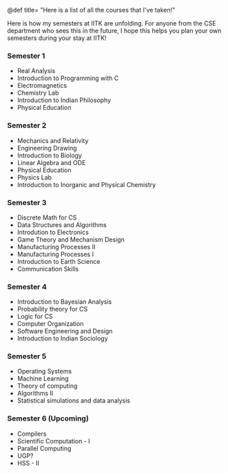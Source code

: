 @def title= "Here is a list of all the courses that I've taken!"

Here is how my semesters at IITK are unfolding. For anyone from the CSE department who sees this in the future, I hope this helps you plan your own semesters during your stay at IITK!

### Semester 1

-   Real Analysis
-   Introduction to Programming with C
-   Electromagnetics
-   Chemistry Lab
-   Introduction to Indian Philosophy
-   Physical Education

### Semester 2

-   Mechanics and Relativity
-   Engineering Drawing
-   Introduction to Biology
-   Linear Algebra and ODE
-   Physical Education
-   Physics Lab
-   Introduction to Inorganic and Physical Chemistry

### Semester 3

-   Discrete Math for CS
-   Data Structures and Algorithms
-   Introdution to Electronics
-   Game Theory and Mechanism Design
-   Manufacturing Processes II
-   Manufacturing Processes I
-   Introduction to Earth Science
-   Communication Skills

### Semester 4

-   Introduction to Bayesian Analysis
-   Probability theory for CS
-   Logic for CS
-   Computer Organization
-   Software Engineering and Design
-   Introduction to Indian Sociology

### Semester 5

- Operating Systems
- Machine Learning
- Theory of computing
- Algorithms II
- Statistical simulations and data analysis

### Semester 6 (Upcoming)

- Compilers
- Scientific Computation - I
- Parallel Computing
- UGP?
- HSS - II
